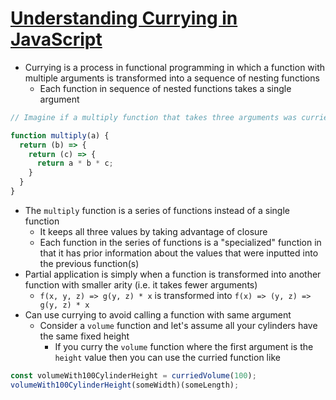 # [Understanding Currying in JavaScript](https://blog.bitsrc.io/understanding-currying-in-javascript-ceb2188c339)

* Currying is a process in functional programming in which a function with multiple arguments is transformed into a sequence of nesting functions
  * Each function in sequence of nested functions takes a single argument

```javascript
// Imagine if a multiply function that takes three arguments was curried - it would look something like

function multiply(a) {
  return (b) => {
    return (c) => {
      return a * b * c;
    }
  }
}
```

* The `multiply` function is a series of functions instead of a single function
  * It keeps all three values by taking advantage of closure
  * Each function in the series of functions is a "specialized" function in that it has prior information about the values that were inputted into the previous function(s)
* Partial application is simply when a function is transformed into another function with smaller arity (i.e. it takes fewer arguments)
  * `f(x, y, z) => g(y, z) * x` is transformed into `f(x) => (y, z) => g(y, z) * x`
* Can use currying to avoid calling a function with same argument
  * Consider a `volume` function and let's assume all your cylinders have the same fixed height
    * If you curry the `volume` function where the first argument is the `height` value then you can use the curried function like

```javascript
const volumeWith100CylinderHeight = curriedVolume(100);
volumeWith100CylinderHeight(someWidth)(someLength);
```
